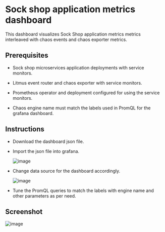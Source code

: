 # Sock shop application metrics dashboard

This dashboard visualizes Sock Shop application metrics metrics interleaved with chaos events and chaos exporter metrics. 

## Prerequisites 

- Sock shop microservices application deployments with service monitors.

- Litmus event router and chaos exporter with service monitors.

- Prometheus operator and deployment configured for using the service monitors.

- Chaos engine name must match the labels used in PromQL for the grafana dashboard.

## Instructions

- Download the dashboard json file.

- Import the json file into grafana.

  ![image](https://github.com/ishangupta-ds/litmus/blob/monitoring/monitoring/screenshots/import-dashboard.png?raw=true)

- Change data source for the dashboard accordingly.

  ![image](https://github.com/ishangupta-ds/litmus/blob/monitoring/monitoring/screenshots/data-source-config.png?raw=true)

- Tune the PromQL queries to match the labels with engine name and other parameters as per need.


## Screenshot

  ![image](https://github.com/ishangupta-ds/litmus/blob/monitoring/monitoring/screenshots/Sock-Shop-Dashboard.png?raw=true)